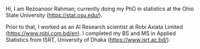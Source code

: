 Hi, I am Rezoanoor Rahman; currently doing my PhD in statistics at the Ohio State University (https://stat.osu.edu/).

Prior to that, I worked as an AI Research scientist at Robi Axiata Limited (https://www.robi.com.bd/en).
I completed my BS and MS in Applied Statistics from ISRT, University of Dhaka (https://www.isrt.ac.bd/).

